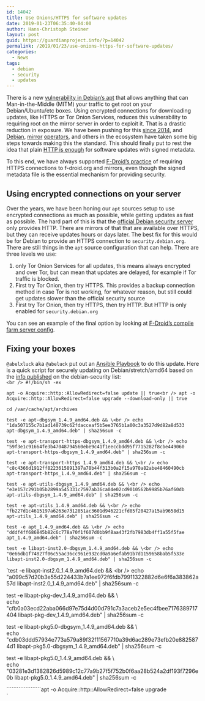 ```yaml
---
id: 14042
title: Use Onions/HTTPS for software updates
date: 2019-01-23T06:35:40-04:00
author: Hans-Christoph Steiner
layout: post
guid: https://guardianproject.info/?p=14042
permalink: /2019/01/23/use-onions-https-for-software-updates/
categories:
  - News
tags:
  - debian
  - security
  - updates
---
```

There is a new <a href="https://lists.debian.org/debian-security-announce/2019/msg00010.html" target="_blank">vulnerability in Debian’s apt</a> that allows anything that can Man-in-the-Middle (MITM) your traffic to get root on your Debian/Ubuntu/etc boxes. Using encrypted connections for downloading updates, like HTTPS or Tor Onion Services, reduces this vulnerability to requiring root on the mirror server in order to exploit it. That is a drastic reduction in exposure. We have been pushing for this [since 2014](https://guardianproject.info/2014/10/16/reducing-metadata-leakage-from-software-updates/), and <a href="https://onion.debian.org" target="_blank">Debian</a>, <a href="https://ftp.fau.de" target="_blank">mirror</a> <a href="https://mirrors.kernel.org" target="_blank">operators</a>, and others in the ecosystem have taken some big steps towards making this the standard. This should finally put to rest the idea that plain <a href="https://whydoesaptnotusehttps.com/" target="_blank">HTTP is enough</a> for software updates with signed metadata.

To this end, we have always supported <a href="https://f-droid.org/docs/Security_Model/" target="_blank">F-Droid’s practice</a> of requiring HTTPS connections to f-droid.org and mirrors, even though the signed metadata file is the essential mechanism for providing security.

## Using encrypted connections on your server

Over the years, we have been honing our `apt` sources setup to use encrypted connections as much as possible, while getting updates as fast as possible. The hard part of this is that the <a href="http://security.debian.org" target="_blank">official Debian security server</a> only provides HTTP. There are mirrors of that that are available over HTTPS, but they can receive updates hours or days later. The best fix for this would be for Debian to provide an HTTPS connection to `security.debian.org`. There are still things in the `apt` source configuration that can help. There are three levels we use:

  1. only Tor Onion Services for all updates, this means always encrypted and over Tor, but can mean that updates are delayed, for example if Tor traffic is blocked.
  2. First try Tor Onion, then try HTTPS. This provides a backup connection method in case Tor is not working, for whatever reason, but still could get updates slower than the official security source
  3. First try Tor Onion, then try HTTPS, then try HTTP. But HTTP is only enabled for `security.debian.org`

You can see an example of the final option by looking at <a href="https://gitlab.com/fdroid/fdroid-cfarm-bootstrap/commit/24389018a164e110e7204f2b2c62a7b81863cdd4" target="_blank">F-Droid’s compile farm server config</a>.

## Fixing your boxes

`@abelxluck` aka `@abeluck` put out an <a href="https://gist.github.com/abeluck/67525909a17403060cd1722b53d57d00" target="_blank">Ansible Playbook</a> to do this update. Here is a quick script for securely updating on Debian/stretch/amd64 based on the <a href="https://lists.debian.org/debian-security-announce/2019/msg00010.html" target="_blank">info published</a> on the debian-security list:  
`<br />
#!/bin/sh -ex`

`apt -o Acquire::http::AllowRedirect=false update || true<br />
apt -o Acquire::http::AllowRedirect=false upgrade --download-only || true`

`cd /var/cache/apt/archives`

`test -e apt-dbgsym_1.4.9_amd64.deb && \<br />
echo "1da507155c7b1ad140739c62fdacceaf5b5ee3765b1a00c3a3527d9d82a8d533  apt-dbgsym_1.4.9_amd64.deb" | sha256sum -c`

`test -e apt-transport-https-dbgsym_1.4.9_amd64.deb && \<br />
echo "59f3e1c91664fe3b47048794560ebe9c41f1eeccbdd95f7715282f8cbe449060  apt-transport-https-dbgsym_1.4.9_amd64.deb" | sha256sum -c`

`test -e apt-transport-https_1.4.9_amd64.deb && \<br />
echo "c8c4366d1912ff8223615891397a78b44f313b0a2f15a970a82abe48460490cb  apt-transport-https_1.4.9_amd64.deb" | sha256sum -c`

`test -e apt-utils-dbgsym_1.4.9_amd64.deb && \<br />
echo "e3e157c291b05b2899a545331c7597ab36ca04e02cd9010562b9985b76af60db  apt-utils-dbgsym_1.4.9_amd64.deb" | sha256sum -c`

`test -e apt-utils_1.4.9_amd64.deb && \<br />
echo "fb227d1c4615197a6263e7312851ac3601d946221cfd85f20427a15ab9658d15  apt-utils_1.4.9_amd64.deb" | sha256sum -c`

`test -e apt_1.4.9_amd64.deb && \<br />
echo "dddf4ff686845b82c6c778a70f1f607d0bb9f8aa43f2fb7983db4ff1a55f5fae  apt_1.4.9_amd64.deb" | sha256sum -c`

`test -e libapt-inst2.0-dbgsym_1.4.9_amd64.deb && \<br />
echo "0e66db1f74827f06c55ac36cc961e932cd0a9a6efab91b7d1159658bab5f533e  libapt-inst2.0-dbgsym_1.4.9_amd64.deb" | sha256sum -c`

`test -e libapt-inst2.0_1.4.9_amd64.deb && \<br />
echo "a099c57d20b3e55d224433b7a1ee972f6fdb79911322882d6e6f6a383862a57d  libapt-inst2.0_1.4.9_amd64.deb" | sha256sum -c</p>
<p>test -e libapt-pkg-dev_1.4.9_amd64.deb && \<br />
echo "cfb0a03ecd22aba066d97e75d4d00d791c7a3aceb2e5ec4fbee7176389717404  libapt-pkg-dev_1.4.9_amd64.deb" | sha256sum -c</p>
<p>test -e libapt-pkg5.0-dbgsym_1.4.9_amd64.deb && \<br />
echo "cdb03ddd57934e773a579a89f32f11567710a39d6ac289e73efb20e8825874d1  libapt-pkg5.0-dbgsym_1.4.9_amd64.deb" | sha256sum -c</p>
<p>test -e libapt-pkg5.0_1.4.9_amd64.deb && \<br />
echo "03281e3d1382826d5989c12c77a9b27f5f752b0f6aa28b524a2df193f7296e0b  libapt-pkg5.0_1.4.9_amd64.deb" | sha256sum -c</p>
<p>````````````````````apt -o Acquire::http::AllowRedirect=false upgrade<br />
`